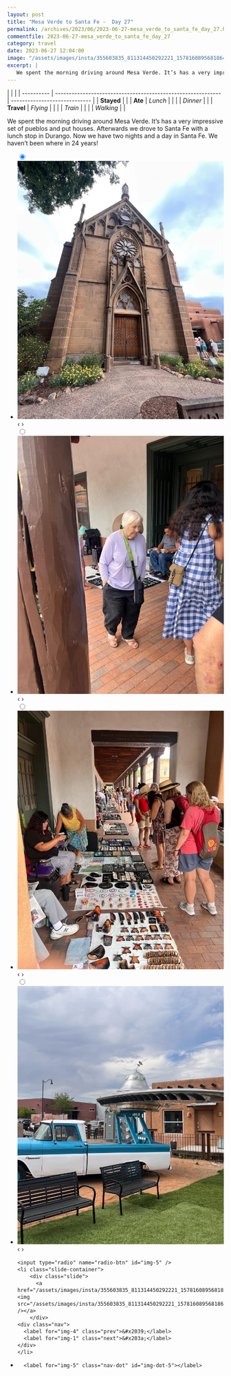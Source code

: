```yaml
---
layout: post
title: "Mesa Verde to Santa Fe -  Day 27"
permalink: /archives/2023/06/2023-06-27-mesa_verde_to_santa_fe_day_27.html
commentfile: 2023-06-27-mesa_verde_to_santa_fe_day_27
category: travel
date: 2023-06-27 12:04:00
image: "/assets/images/insta/355603835_811314450292221_1578160895681864896_n_18012096280670968.jpg"
excerpt: |
   We spent the morning driving around Mesa Verde. It’s has a very impressive set of pueblos and put houses. Afterwards we drove to Santa Fe with a lunch stop in Durango. Now we have two nights and a day in Santa Fe. We haven’t been where in 24 years!
---
```


|            |                                                              |
| ---------- | ------------------------------------------------------------ | ----------------------------- |
| **Stayed** |  |
| **Ate**    | _Lunch_                                                      |          |
|            | _Dinner_                                                     |          |
| **Travel** | _Flying_                                                     |          |
|            | _Train_                                                      |          |
|            | _Walking_                                                    |          |


 We spent the morning driving around Mesa Verde. It’s has a very impressive set of pueblos and put houses. Afterwards we drove to Santa Fe with a lunch stop in Durango. Now we have two nights and a day in Santa Fe. We haven’t been where in 24 years!


<ul class="slides">
    <input type="radio" name="radio-btn" id="img-1" checked="checked" />
    <li class="slide-container">
        <div class="slide">
          <a href="/assets/images/insta/356228780_820862459748196_4769408486859446393_n_17987339825317000.jpg"><img src="/assets/images/insta/356228780_820862459748196_4769408486859446393_n_17987339825317000.jpg" /></a>
        </div>
    <div class="nav">
      <label for="img-5" class="prev">&#x2039;</label>
      <label for="img-2" class="next">&#x203a;</label>
    </div>
    </li>
        <input type="radio" name="radio-btn" id="img-2"  />
    <li class="slide-container">
        <div class="slide">
          <a href="/assets/images/insta/356422766_829668548514666_5211222222710876680_n_17991245504089791.jpg"><img src="/assets/images/insta/356422766_829668548514666_5211222222710876680_n_17991245504089791.jpg" /></a>
        </div>
    <div class="nav">
      <label for="img-1" class="prev">&#x2039;</label>
      <label for="img-3" class="next">&#x203a;</label>
    </div>
    </li>
        <input type="radio" name="radio-btn" id="img-3"  />
    <li class="slide-container">
        <div class="slide">
          <a href="/assets/images/insta/356798454_658302735717459_2277458766863686882_n_18196033411271708.jpg"><img src="/assets/images/insta/356798454_658302735717459_2277458766863686882_n_18196033411271708.jpg" /></a>
        </div>
    <div class="nav">
      <label for="img-2" class="prev">&#x2039;</label>
      <label for="img-4" class="next">&#x203a;</label>
    </div>
    </li>
        <input type="radio" name="radio-btn" id="img-4"  />
    <li class="slide-container">
        <div class="slide">
          <a href="/assets/images/insta/356086243_3527327024251873_8710321375618433164_n_17987149867992799.jpg"><img src="/assets/images/insta/356086243_3527327024251873_8710321375618433164_n_17987149867992799.jpg" /></a>
        </div>
    <div class="nav">
      <label for="img-3" class="prev">&#x2039;</label>
      <label for="img-5" class="next">&#x203a;</label>
    </div>
    </li>
    
    <input type="radio" name="radio-btn" id="img-5" />
    <li class="slide-container">
        <div class="slide">
          <a href="/assets/images/insta/355603835_811314450292221_1578160895681864896_n_18012096280670968.jpg"><img src="/assets/images/insta/355603835_811314450292221_1578160895681864896_n_18012096280670968.jpg" /></a>
        </div>
    <div class="nav">
      <label for="img-4" class="prev">&#x2039;</label>
      <label for="img-1" class="next">&#x203a;</label>
    </div>
    </li>
			
<li class="nav-dots">
      <label for="img-1" class="nav-dot" id="img-dot-1"></label>
      <label for="img-2" class="nav-dot" id="img-dot-2"></label>
      <label for="img-3" class="nav-dot" id="img-dot-3"></label>
      <label for="img-4" class="nav-dot" id="img-dot-4"></label>

      <label for="img-5" class="nav-dot" id="img-dot-5"></label>

</li>
</ul>        
             

		